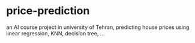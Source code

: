 # price-prediction
an AI course project in university of Tehran, predicting house prices using linear regression, KNN, decision tree, ...
